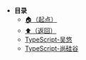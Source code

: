 * **目录**
  * [🏠（起点）](/study/README)
  * [⬆️（返回）](/study/前端\01-前端语言/README)
  * [TypeScript-吴悠](/study/前端/01-前端语言/TypeScript/TypeScript-吴悠)
  * [TypeScript-尚硅谷](/study/前端/01-前端语言/TypeScript/TypeScript-尚硅谷)